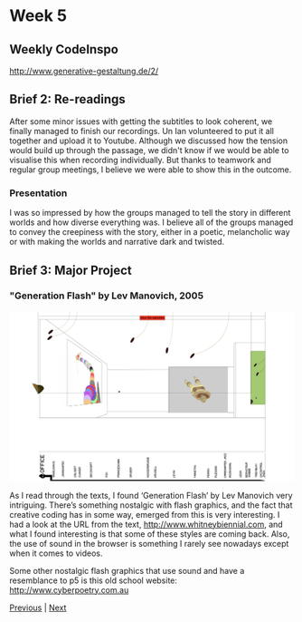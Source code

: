 # Week 5

## Weekly CodeInspo
http://www.generative-gestaltung.de/2/

## Brief 2: Re-readings

After some minor issues with getting the subtitles to look coherent, we finally managed to finish our recordings. Un Ian volunteered to put it all together and upload it to Youtube. Although we discussed how the tension would build up through the passage, we didn't know if we would be able to visualise this when recording individually. But thanks to teamwork and regular group meetings, I believe we were able to show this in the outcome. 

### Presentation
I was so impressed by how the groups managed to tell the story in different worlds and how diverse everything was. I believe all of the groups managed to convey the creepiness with the story, either in a poetic, melancholic way or with making the worlds and narrative dark and twisted. 


## Brief 3: Major Project

### "Generation Flash" by Lev Manovich, 2005

![png](https://github.com/KristineGudmundsen/CodeWords/raw/master/SKO/Week_05/Flash.png)

As I read through the texts, I found ‘Generation Flash’ by Lev Manovich very intriguing. There’s something nostalgic with flash graphics, and the fact that creative coding has in some way, emerged from this is very interesting. 
I had a look at the URL from the text, http://www.whitneybiennial.com, and what I found interesting is that some of these styles are coming back. Also, the use of sound in the browser is something I rarely see nowadays except when it comes to videos. 

Some other nostalgic flash graphics that use sound and have a resemblance to p5 is this old school website:
http://www.cyberpoetry.com.au

[Previous](https://github.com/KristineGudmundsen/CodeWords/tree/master/SKO/Week_04) | [Next](https://github.com/KristineGudmundsen/CodeWords/tree/master/SKO/Week_06)
